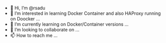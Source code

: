 - 👋 Hi, I’m @rsadu
- 👀 I’m interested in learning Docker Container and also HAProxy running on Doocker ...
- 🌱 I’m currently learning on Docker/Container versions ...
- 💞️ I’m looking to collaborate on ...
- 📫 How to reach me ...

<!---
rsadu/rsadu is a ✨ special ✨ repository because its `README.md` (this file) appears on your GitHub profile.
You can click the Preview link to take a look at your changes.
--->
